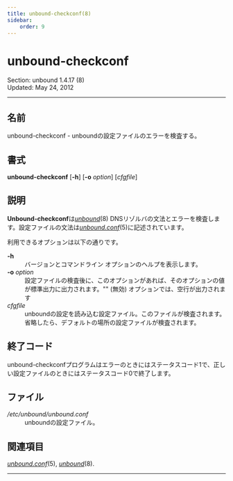 ```yaml
---
title: unbound-checkconf(8)
sidebar:
    order: 9
---
```

<h1>unbound-checkconf</h1>
<p>Section: unbound 1.4.17 (8)<br />
Updated: May 24, 2012<br /></p>
<hr />
<h2>名前</h2>
<p>unbound-checkconf - unboundの設定ファイルのエラーを検査する。</p>
<h2>書式</h2>
<p><strong>unbound-checkconf</strong> [<strong>-h</strong>] [<strong>-o</strong> <em>option</em>] [<em>cfgfile</em>]</p>
<h2>説明</h2>
<p><strong>Unbound-checkconf</strong>は<em><a href="../unbound/">unbound</a></em>(8) DNSリゾルバの文法とエラーを検査します。設定ファイルの文法は<em><a href="../unbound.conf/">unbound.conf</a></em>(5)に記述されています。</p>
<p>利用できるオプションは以下の通りです。</p>
<dl compact="compact">
<dt><strong>-h</strong></dt>
<dd>バージョンとコマンドライン オプションのヘルプを表示します。</dd>
<dt><strong>-o</strong> <em>option</em></dt>
<dd>設定ファイルの検査後に、このオプションがあれば、そのオプションの値が標準出力に出力されます。"" (無効) オプションでは、空行が出力されます</dd>
<dt><em>cfgfile</em></dt>
<dd>unboundの設定を読み込む設定ファイル。このファイルが検査されます。省略したら、デフォルトの場所の設定ファイルが検査されます。</dd>
</dl>
<h2>終了コード</h2>
<p>unbound-checkconfプログラムはエラーのときにはステータスコード1で、正しい設定ファイルのときにはステータスコード0で終了します。 </p>
<h2>ファイル</h2>
<dl compact="compact">
<dt><em>/etc/unbound/unbound.conf</em></dt>
<dd>unboundの設定ファイル。</dd>
</dl>
<h2>関連項目</h2>
<p><em><a href="../unbound.conf/">unbound.conf</a></em>(5), <em><a href="../unbound/">unbound</a></em>(8).</p>
<hr />
